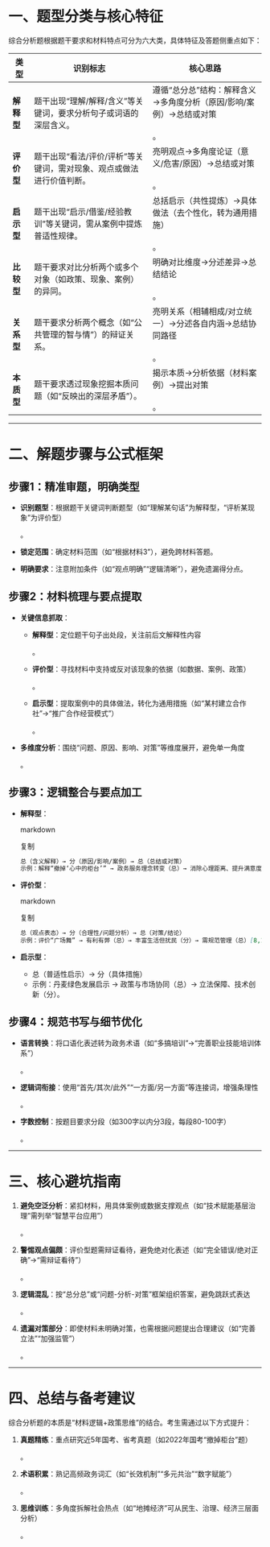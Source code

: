 # 一、题型分类与核心特征

综合分析题根据题干要求和材料特点可分为六大类，具体特征及答题侧重点如下：

|​**类型**|​**识别标志**|​**核心思路**|
|---|---|---|
|​**解释型**|题干出现“理解/解释/含义”等关键词，要求分析句子或词语的深层含义。|遵循“总分总”结构：解释含义→多角度分析（原因/影响/案例）→总结或对策<br><br>。|
|​**评价型**|题干出现“看法/评价/评析”等关键词，需对现象、观点或做法进行价值判断。|亮明观点→多角度论证（意义/危害/原因）→总结或对策<br><br>。|
|​**启示型**|题干出现“启示/借鉴/经验教训”等关键词，需从案例中提炼普适性规律。|总括启示（共性提炼）→具体做法（去个性化，转为通用措施）<br><br>。|
|​**比较型**|题干要求对比分析两个或多个对象（如政策、现象、案例）的异同。|明确对比维度→分述差异→总结结论<br><br>。|
|​**关系型**|题干要求分析两个概念（如“公共管理的智与情”）的辩证关系。|亮明关系（相辅相成/对立统一）→分述各自内涵→总结协同路径<br><br>。|
|​**本质型**|题干要求透过现象挖掘本质问题（如“反映出的深层矛盾”）。|揭示本质→分析依据（材料案例）→提出对策<br><br>。|

---

# 二、解题步骤与公式框架

## ​**步骤1：精准审题，明确类型**

- ​**识别题型**：根据题干关键词判断题型（如“理解某句话”为解释型，“评析某现象”为评价型）

    。
- ​**锁定范围**：确定材料范围（如“根据材料3”），避免跨材料答题。
- ​**明确要求**：注意附加条件（如“观点明确”“逻辑清晰”），避免遗漏得分点。

## ​**步骤2：材料梳理与要点提取**

- ​**关键信息抓取**：
    - ​**解释型**：定位题干句子出处段，关注前后文解释性内容

        。
    - ​**评价型**：寻找材料中支持或反对该现象的依据（如数据、案例、政策）

        。
    - ​**启示型**：提取案例中的具体做法，转化为通用措施（如“某村建立合作社”→“推广合作经营模式”）

        。
- ​**多维度分析**：围绕“问题、原因、影响、对策”等维度展开，避免单一角度

    。

## ​**步骤3：逻辑整合与要点加工**

- ​**解释型**：

    markdown

    复制

    ```markdown
    总（含义解释）→ 分（原因/影响/案例）→ 总（总结或对策）
    示例：解释“撤掉‘心中的柜台’” → 政务服务理念转变（总）→ 消除心理距离、提升满意度（分）→ 需深化行政改革（总）[1,3](@ref)。
    ```

- ​**评价型**：

    markdown

    复制

    ```markdown
    总（观点表态）→ 分（合理性/问题分析）→ 总（对策/结论）
    示例：评价“广场舞” → 有利有弊（总）→ 丰富生活但扰民（分）→ 需规范管理（总）[8,10](@ref)。
    ```

- ​**启示型**：
	- 总（普适性启示）→ 分（具体措施）
	- 示例：丹麦绿色发展启示 → 政策与市场协同（总）→ 立法保障、技术创新（分）。

## ​**步骤4：规范书写与细节优化**

- ​**语言转换**：将口语化表述转为政务术语（如“多搞培训”→“完善职业技能培训体系”）

    。
- ​**逻辑词衔接**：使用“首先/其次/此外”“一方面/另一方面”等连接词，增强条理性

    。
- ​**字数控制**：按题目要求分段（如300字以内分3段，每段80-100字）

    。

---

# 三、核心避坑指南

1. ​**避免空泛分析**：紧扣材料，用具体案例或数据支撑观点（如“技术赋能基层治理”需列举“智慧平台应用”）

    。
2. ​**警惕观点偏颇**：评价型题需辩证看待，避免绝对化表述（如“完全错误/绝对正确”→“需辩证看待”）

    。
3. ​**逻辑混乱**：按“总分总”或“问题-分析-对策”框架组织答案，避免跳跃式表达

    。
4. ​**遗漏对策部分**：即使材料未明确对策，也需根据问题提出合理建议（如“完善立法”“加强监管”）

    。

---

# 四、总结与备考建议

综合分析题的本质是“材料逻辑+政策思维”的结合。考生需通过以下方式提升：

1. ​**真题精练**：重点研究近5年国考、省考真题（如2022年国考“撤掉柜台”题）

    。
2. ​**术语积累**：熟记高频政务词汇（如“长效机制”“多元共治”“数字赋能”）

    。
3. ​**思维训练**：多角度拆解社会热点（如“地摊经济”可从民生、治理、经济三层面分析）

    。
